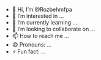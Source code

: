 - 👋 Hi, I’m @Rozbehmfpa
- 👀 I’m interested in ...
- 🌱 I’m currently learning ...
- 💞️ I’m looking to collaborate on ...
- 📫 How to reach me ...
- 😄 Pronouns: ...
- ⚡ Fun fact: ...

<!---
Rozbehmfpa/Rozbehmfpa is a ✨ special ✨ repository because its `README.md` (this file) appears on your GitHub profile.
You can click the Preview link to take a look at your changes.
--->
